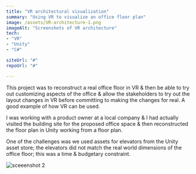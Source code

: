 ```yaml
---
title: "VR architectural visualization"
summary: "Using VR to visualize an office floor plan"
image: /assets/VR-architecture-1.png
imageAlt: "Screenshots of VR architecture"
tech:
- "VR"
- "Unity"
- "C#"

siteUrl: "#"
repoUrl: "#"

---
```


This project was to reconstruct a real office floor in VR & then be able to try out customizing aspects of the office & allow the stakeholders to try out the layout changes in VR before committing to making the changes for real.  A good example of how VR can be used.

I was working with a product owner at a local company & I had actually visited the building site for the proposed office space & then reconstructed the floor plan in Unity working from a floor plan.

One of the challenges was we used assets for elevators from the Unity asset store; the elevators did not match the real world dimensions of the office floor; this was a time & budgetary constraint.

![sceeenshot 2](../../assets/VR-architecture-2.png)

